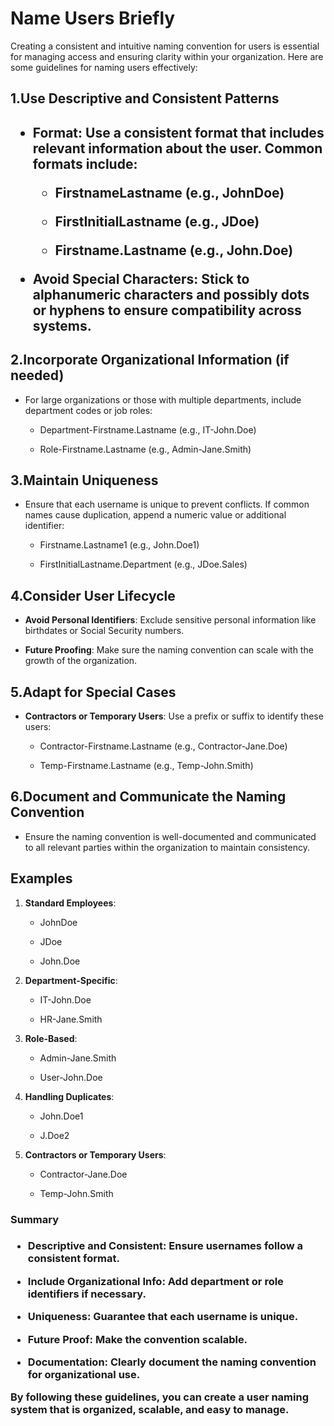  <h1>Name Users Briefly</h1>

Creating a consistent and intuitive naming convention for users is essential for managing access and ensuring clarity within your organization. Here are some guidelines for naming users effectively:

<h2>1.Use Descriptive and Consistent Patterns<h2>
 
   - **Format**: Use a consistent format that includes relevant information about the user. Common formats include:
     
     - FirstnameLastname (e.g., JohnDoe)
       
     - FirstInitialLastname (e.g., JDoe)
       
     - Firstname.Lastname (e.g., John.Doe)
       
   - **Avoid Special Characters**: Stick to alphanumeric characters and possibly dots or hyphens to ensure compatibility across systems.


<h2>2.Incorporate Organizational Information (if needed) </h2>
 
   - For large organizations or those with multiple departments, include department codes or job roles:
     
     - Department-Firstname.Lastname (e.g., IT-John.Doe)
       
     - Role-Firstname.Lastname (e.g., Admin-Jane.Smith)

       
<h2>3.Maintain Uniqueness</h2>

   - Ensure that each username is unique to prevent conflicts. If common names cause duplication, append a numeric value or additional identifier:
     
     - Firstname.Lastname1 (e.g., John.Doe1)
       
     - FirstInitialLastname.Department (e.g., JDoe.Sales)
       

<h2>4.Consider User Lifecycle</h2>

   - **Avoid Personal Identifiers**: Exclude sensitive personal information like birthdates or Social Security numbers.
     
   - **Future Proofing**: Make sure the naming convention can scale with the growth of the organization.
     

<h2>5.Adapt for Special Cases</h2>

   - **Contractors or Temporary Users**: Use a prefix or suffix to identify these users:
     
     - Contractor-Firstname.Lastname (e.g., Contractor-Jane.Doe)
       
     - Temp-Firstname.Lastname (e.g., Temp-John.Smith)
       

<h2>6.Document and Communicate the Naming Convention</h2>

   - Ensure the naming convention is well-documented and communicated to all relevant parties within the organization to maintain consistency.
     

<h2>Examples</h2>

1. **Standard Employees**:
   
   - JohnDoe
     
   - JDoe
     
   - John.Doe
     

2. **Department-Specific**:
   
   - IT-John.Doe
     
   - HR-Jane.Smith
     

3. **Role-Based**:
   
   - Admin-Jane.Smith
     
   - User-John.Doe
     

4. **Handling Duplicates**:
   
   - John.Doe1
     
   - J.Doe2
     

4. **Contractors or Temporary Users**:
    
   - Contractor-Jane.Doe
     
   - Temp-John.Smith
     

<h3>Summary<h3>

- **Descriptive and Consistent**: Ensure usernames follow a consistent format.
  
- **Include Organizational Info**: Add department or role identifiers if necessary.
  
- **Uniqueness**: Guarantee that each username is unique.
  
- **Future Proof**: Make the convention scalable.
  
- **Documentation**: Clearly document the naming convention for organizational use.
  

By following these guidelines, you can create a user naming system that is organized, scalable, and easy to manage.
